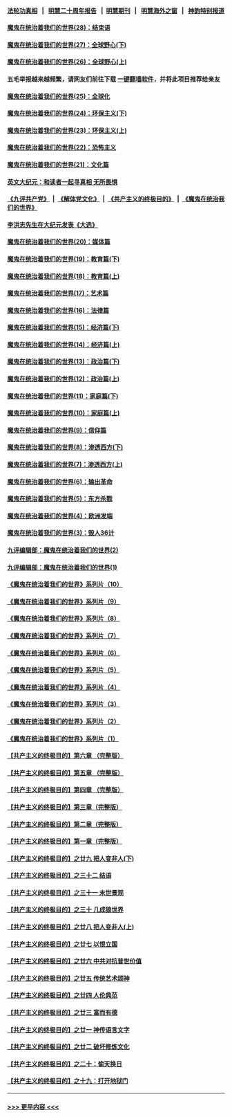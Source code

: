 #### [法轮功真相](https://github.com/gfw-breaker/truth/blob/master/README.md?t=0) &nbsp;&nbsp;|&nbsp;&nbsp; [明慧二十周年报告](https://github.com/gfw-breaker/mh-reports/blob/master/README.md?t=0) &nbsp;&nbsp;|&nbsp;&nbsp;[明慧期刊](https://github.com/gfw-breaker/mh-qikan) &nbsp;&nbsp;|&nbsp;&nbsp; [明慧海外之窗](https://github.com/gfw-breaker/mh-news/blob/master/README.md?t=0) &nbsp;&nbsp;|&nbsp;&nbsp; [神韵特别报道](https://github.com/gfw-breaker/mh-news/blob/master/shenyun.md?t=0)
#### [魔鬼在统治着我们的世界(28)：结束语](../pages/nsc422/n10936246.md?t=07040402) 
#### [魔鬼在统治着我们的世界(27)：全球野心(下)](../pages/nsc422/n10928319.md?t=07040402) 
#### [魔鬼在统治着我们的世界(26)：全球野心(上)](../pages/nsc422/n10900318.md?t=07040402) 
#### 五毛举报越来越频繁，请网友们前往下载 [一键翻墙软件](https://github.com/gfw-breaker/ssr-accounts)，并将此项目推荐给亲友
#### [魔鬼在统治着我们的世界(25)：全球化](../pages/nsc422/n10788205.md?t=07040402) 
#### [魔鬼在统治着我们的世界(24)：环保主义(下)](../pages/nsc422/n10695307.md?t=07040402) 
#### [魔鬼在统治着我们的世界(23)：环保主义(上)](../pages/nsc422/n10688613.md?t=07040402) 
#### [魔鬼在统治着我们的世界(22)：恐怖主义](../pages/nsc422/n10614727.md?t=07040402) 
#### [魔鬼在统治着我们的世界(21)：文化篇](../pages/nsc422/n10597706.md?t=07040402) 
#### [英文大纪元：和读者一起寻真相 无所畏惧](../pages/nsc422/n12542027.md?t=07040402) 
#### [《九评共产党》](https://github.com/begood0513/9ping.md/blob/master/README.md) &nbsp;|&nbsp; [《解体党文化》](../../../../jtdwh.md/blob/master/README.md)  &nbsp;|&nbsp; [《共产主义的终极目的》](../../../../gczydzjmd.md/blob/master/README.md) &nbsp;|&nbsp; [《魔鬼在统治我们的世界》](../../../../mgztzwmdsj.md/blob/master/README.md) 
#### [李洪志先生在大纪元发表《大选》](../pages/nsc422/n12534746.md?t=07040402) 
#### [魔鬼在统治着我们的世界(20)：媒体篇](../pages/nsc422/n10586579.md?t=07040402) 
#### [魔鬼在统治着我们的世界(19)：教育篇(下)](../pages/nsc422/n10564808.md?t=07040402) 
#### [魔鬼在统治着我们的世界(18)：教育篇(上)](../pages/nsc422/n10526970.md?t=07040402) 
#### [魔鬼在统治着我们的世界(17)：艺术篇](../pages/nsc422/n10499093.md?t=07040402) 
#### [魔鬼在统治着我们的世界(16)：法律篇](../pages/nsc422/n10485969.md?t=07040402) 
#### [魔鬼在统治着我们的世界(15)：经济篇(下)](../pages/nsc422/n10469975.md?t=07040402) 
#### [魔鬼在统治着我们的世界(14)：经济篇(上)](../pages/nsc422/n10457370.md?t=07040402) 
#### [魔鬼在统治着我们的世界(13)：政治篇(下)](../pages/nsc422/n10448270.md?t=07040402) 
#### [魔鬼在统治着我们的世界(12)：政治篇(上)](../pages/nsc422/n10444576.md?t=07040402) 
#### [魔鬼在统治着我们的世界(11)：家庭篇(下)](../pages/nsc422/n10440961.md?t=07040402) 
#### [魔鬼在统治着我们的世界(10)：家庭篇(上)](../pages/nsc422/n10435448.md?t=07040402) 
#### [魔鬼在统治着我们的世界(9)：信仰篇](../pages/nsc422/n10432159.md?t=07040402) 
#### [魔鬼在统治着我们的世界(8)：渗透西方(下)](../pages/nsc422/n10429603.md?t=07040402) 
#### [魔鬼在统治着我们的世界(7)：渗透西方(上)](../pages/nsc422/n10426013.md?t=07040402) 
#### [魔鬼在统治着我们的世界(6)：输出革命](../pages/nsc422/n10421536.md?t=07040402) 
#### [魔鬼在统治着我们的世界(5)：东方杀戮](../pages/nsc422/n10417707.md?t=07040402) 
#### [魔鬼在统治着我们的世界(4)：欧洲发端](../pages/nsc422/n10414890.md?t=07040402) 
#### [魔鬼在统治着我们的世界(3)：毁人36计](../pages/nsc422/n10411583.md?t=07040402) 
#### [九评编辑部：魔鬼在统治着我们的世界(2)](../pages/nsc422/n10410036.md?t=07040402) 
#### [九评编辑部：魔鬼在统治着我们的世界(1)](../pages/nsc422/n10406825.md?t=07040402) 
#### [《魔鬼在统治着我们的世界》系列片（10）](../pages/nsc422/n12292670.md?t=07040402) 
#### [《魔鬼在统治着我们的世界》系列片（9）](../pages/nsc422/n12290859.md?t=07040402) 
#### [《魔鬼在统治着我们的世界》系列片（8）](../pages/nsc422/n12287445.md?t=07040402) 
#### [《魔鬼在统治着我们的世界》系列片（7）](../pages/nsc422/n12283425.md?t=07040402) 
#### [《魔鬼在统治着我们的世界》系列片（6）](../pages/nsc422/n12282314.md?t=07040402) 
#### [《魔鬼在统治着我们的世界》系列片（5）](../pages/nsc422/n12281419.md?t=07040402) 
#### [《魔鬼在统治着我们的世界》系列片（4）](../pages/nsc422/n12274024.md?t=07040402) 
#### [《魔鬼在统治着我们的世界》系列片（3）](../pages/nsc422/n12271322.md?t=07040402) 
#### [《魔鬼在统治着我们的世界》系列片（2）](../pages/nsc422/n12269049.md?t=07040402) 
#### [《魔鬼在统治着我们的世界》系列片（1）](../pages/nsc422/n12267575.md?t=07040402) 
#### [【共产主义的终极目的】第六章 （完整版）](../pages/nsc422/n11428913.md?t=07040402) 
#### [【共产主义的终极目的】第五章 （完整版）](../pages/nsc422/n11428912.md?t=07040402) 
#### [【共产主义的终极目的】第四章 （完整版）](../pages/nsc422/n11428907.md?t=07040402) 
#### [【共产主义的终极目的】第三章（完整版）](../pages/nsc422/n11428848.md?t=07040402) 
#### [【共产主义的终极目的】第二章（完整版）](../pages/nsc422/n11428831.md?t=07040402) 
#### [【共产主义的终极目的】第一章（完整版）](../pages/nsc422/n11417651.md?t=07040402) 
#### [【共产主义的终极目的】之廿九 把人变非人(下)](../pages/nsc422/n11344140.md?t=07040402) 
#### [【共产主义的终极目的】之三十二 结语](../pages/nsc422/n11360535.md?t=07040402) 
#### [【共产主义的终极目的】之三十一 末世景观](../pages/nsc422/n11351129.md?t=07040402) 
#### [【共产主义的终极目的】之三十 几成狼世界](../pages/nsc422/n11348280.md?t=07040402) 
#### [【共产主义的终极目的】之廿八 把人变非人(上)](../pages/nsc422/n11340492.md?t=07040402) 
#### [【共产主义的终极目的】之廿七 以恨立国](../pages/nsc422/n11336944.md?t=07040402) 
#### [【共产主义的终极目的】之廿六 中共对抗普世价值](../pages/nsc422/n11324785.md?t=07040402) 
#### [【共产主义的终极目的】之廿五 传统艺术颂神](../pages/nsc422/n11296396.md?t=07040402) 
#### [【共产主义的终极目的】之廿四 人伦典范](../pages/nsc422/n11296397.md?t=07040402) 
#### [【共产主义的终极目的】之廿三 富而有德](../pages/nsc422/n11283598.md?t=07040402) 
#### [【共产主义的终极目的】之廿一 神传语言文字](../pages/nsc422/n11263265.md?t=07040402) 
#### [【共产主义的终极目的】之廿二 破坏修炼文化](../pages/nsc422/n11245728.md?t=07040402) 
#### [【共产主义的终极目的】之二十：偷天换日](../pages/nsc422/n11238846.md?t=07040402) 
#### [【共产主义的终极目的】之十九：打开地狱门](../pages/nsc422/n11206376.md?t=07040402) 

----
#### [ >>> 更早内容 <<< ](../indexes/nsc422-earlier.md)
